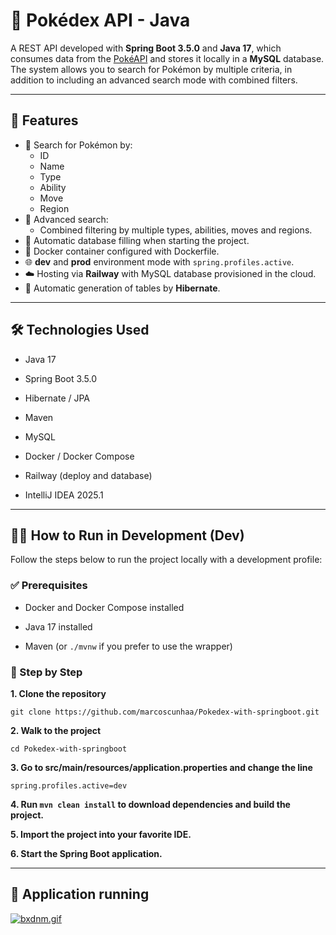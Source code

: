 

# 🧠 Pokédex API - Java

A REST API developed with **Spring Boot 3.5.0** and **Java 17**, which consumes data from the [PokéAPI](https://pokeapi.co/api/v2/) and stores it locally in a **MySQL** database. The system allows you to search for Pokémon by multiple criteria, in addition to including an advanced search mode with combined filters.

* * *

## 📑 Features

* 🔎 Search for Pokémon by:
  * ID
  * Name
  * Type
  * Ability
  * Move
  * Region
* 🧬 Advanced search:
  * Combined filtering by multiple types, abilities, moves and regions.
* 🧠 Automatic database filling when starting the project.
* 🐳 Docker container configured with Dockerfile.
* 🌐 **dev** and **prod** environment mode with `spring.profiles.active`.
* ☁️ Hosting via **Railway** with MySQL database provisioned in the cloud.
* 🔄 Automatic generation of tables by **Hibernate**.

* * *

## 🛠️ Technologies Used

* Java 17

* Spring Boot 3.5.0

* Hibernate / JPA

* Maven

* MySQL

* Docker / Docker Compose

* Railway (deploy and database)

* IntelliJ IDEA 2025.1

---

👨‍💻 How to Run in Development (Dev)
--------------------------------------------

Follow the steps below to run the project locally with a development profile:

### ✅ Prerequisites

* Docker and Docker Compose installed

* Java 17 installed

* Maven (or `./mvnw` if you prefer to use the wrapper)

### 🚀 Step by Step

**1. Clone the repository**

```
git clone https://github.com/marcoscunhaa/Pokedex-with-springboot.git
```

**2. Walk to the project**

```
cd Pokedex-with-springboot
```

**3. Go to src/main/resources/application.properties and change the line**

```
spring.profiles.active=dev
```

**4. Run `mvn clean install` to download dependencies and build the project.**

**5. Import the project into your favorite IDE.**

**6. Start the Spring Boot application.**

---

🎯 Application running
-------------------

[![bxdnm.gif](https://s14.gifyu.com/images/bxdnm.gif)](https://gifyu.com/image/bxdnm)






